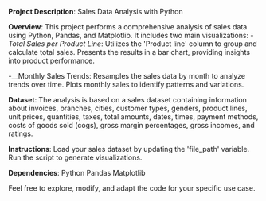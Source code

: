 **Project Description**:
Sales Data Analysis with Python

**Overview**:
This project performs a comprehensive analysis of sales data using Python, Pandas, and Matplotlib. It includes two main visualizations:
-_Total Sales per Product Line_:
Utilizes the 'Product line' column to group and calculate total sales.
Presents the results in a bar chart, providing insights into product performance.

-__Monthly Sales Trends:
Resamples the sales data by month to analyze trends over time.
Plots monthly sales to identify patterns and variations.

**Dataset**:
The analysis is based on a sales dataset containing information about invoices, branches, cities, customer types, genders, product lines, unit prices, quantities, taxes, total amounts, dates, times, payment methods, costs of goods sold (cogs), gross margin percentages, gross incomes, and ratings.

**Instructions**:
Load your sales dataset by updating the 'file_path' variable.
Run the script to generate visualizations.

**Dependencies**:
Python
Pandas
Matplotlib

Feel free to explore, modify, and adapt the code for your specific use case.
